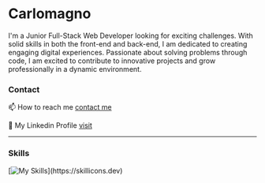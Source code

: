 # Carlomagno
I'm a Junior Full-Stack Web Developer looking for exciting challenges. With solid skills in both the front-end and back-end, I am dedicated to creating engaging digital experiences. Passionate about solving problems through code, I am excited to contribute to innovative projects and grow professionally in a dynamic environment.



### Contact
📫 How to reach me [contact me](feliciano.carlomagno@libero.it)

🔗 My Linkedin Profile [visit](https://www.linkedin.com/in/feliciano-carlomagno-85743020b/?locale=en_US)

-------------------------------


### Skills
[![My Skills](https://skillicons.dev/icons?i=html,css,sass,js,bootstrap,react,redux,discord,github,java,spring,postgres,python,mongodb,vscode,eclipse,github,linkedin,postman,git,)](https://skillicons.dev)
